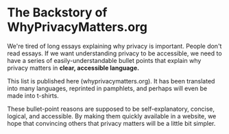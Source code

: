 # The Backstory of WhyPrivacyMatters.org

We're tired of long essays explaining why privacy is important. People don't read essays. If we want understanding privacy to be accessible, we need to have a series of easily-understandable bullet points that explain why privacy matters in **clear, accessible language.**

This list is published here (whyprivacymatters.org). It has been translated into many languages, reprinted in pamphlets, and perhaps will even be made into t-shirts.

These bullet-point reasons are supposed to be self-explanatory, concise, logical, and accessible. By making them quickly available in a website, we hope that convincing others that privacy matters will be a little bit simpler.
